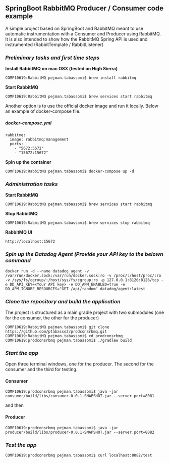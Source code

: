 ## SpringBoot RabbitMQ Producer / Consumer code example


A simple project based on SpringBoot and RabbitMQ meant to use automatic instrumentation with a Consumer and Producer using RabbitMQ. 
It is also intended to show how the RabbitMQ Spring API is used and instrumented (RabbitTemplate / RabbitListener)

### _Preliminary tasks and first time steps_

**Install RabbitMQ on mac OSX (tested on High Sierra)**

````
COMP10619:RabbitMQ pejman.tabassomi$ brew install rabbitmq
````

**Start RabbitMQ**

````
COMP10619:RabbitMQ pejman.tabassomi$ brew services start rabbitmq
````

Another option is to use the official docker image and run it locally.
Below an example of docker-compose file.   


##### _docker-compose.yml_
````
rabbitmq:
  image: rabbitmq:management
  ports:
    - "5672:5672"
    - "15672:15672"
````   

**Spin up the container**

````
COMP10619:RabbitMQ pejman.tabassomi$ docker-compose up -d
````

### _Administration tasks_

**Start RabbitMQ**

````
COMP10619:RabbitMQ pejman.tabassomi$ brew services start rabbitmq
````

**Stop RabbitMQ**

````
COMP10619:RabbitMQ pejman.tabassomi$ brew services stop rabbitmq
````

**RabbitMQ UI**

````
http://localhost:15672
````

### _Spin up the Datadog Agent (Provide your API key  to the  belown command_


````
docker run -d --name datadog_agent -v /var/run/docker.sock:/var/run/docker.sock:ro -v /proc/:/host/proc/:ro -v /sys/fs/cgroup/:/host/sys/fs/cgroup:ro -p 127.0.0.1:8126:8126/tcp -e DD_API_KEY=<Your API key> -e DD_APM_ENABLED=true -e DD_APM_IGNORE_RESOURCES="GET /api/random" datadog/agent:latest
````

### _Clone the repository and build the application_

The project is structured as a main gradle project with two submodules (one for the consumer, the other for the producer)

````
COMP10619:RabbitMQ pejman.tabassomi$ git clone https://github.com/ptabasso2/prodconsrbmq.git
COMP10619:RabbitMQ pejman.tabassomi$ cd prodconsrbmq
COMP10619:prodconsrbmq pejman.tabassomi$ ./gradlew build
````


### _Start the app_

Open three terminal windows, one for the producer. The second for the consumer and the third for testing.

#### Consumer

````
COMP10619:prodconsrbmq pejman.tabassomi$ java -jar consumer/build/libs/consumer-0.0.1-SNAPSHOT.jar --server.port=8081
````
and then 

#### Producer

````
COMP10619:prodconsrbmq pejman.tabassomi$ java -jar producer/build/libs/producer-0.0.1-SNAPSHOT.jar --server.port=8082
````

### _Test the app_

````
COMP10619:prodconsrbmq pejman.tabassomi$ curl localhost:8082/test
````

